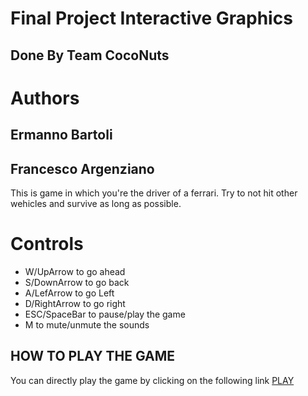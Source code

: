 # Final Project Interactive Graphics
## Done By Team CocoNuts


# Authors 
## Ermanno Bartoli
## Francesco Argenziano

This is game in which you're the driver of a ferrari. Try to not hit other wehicles and survive as long as possible.

# Controls

- W/UpArrow to go ahead
- S/DownArrow to go back
- A/LefArrow to go Left
- D/RightArrow to go right
- ESC/SpaceBar to pause/play the game
- M to mute/unmute the sounds


## HOW TO PLAY THE GAME
You can directly play the game by clicking on the following link
[PLAY](https://sapienzainteractivegraphicscourse.github.io/final-project-coconuts/)